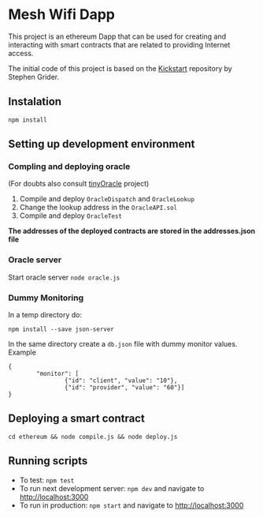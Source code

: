 # Mesh Wifi Dapp
This project is an ethereum Dapp that can be used for creating and interacting with smart contracts that are related to providing Internet access.

The initial code of this project is based on the  [Kickstart](https://github.com/StephenGrider/EthereumCasts) repository by Stephen Grider.

## Instalation
```git clone https://github.com/emmdim/MeshWifiDapp.git && cd MeshWifiDapp
npm install
```

## Setting up development environment
### Compling and deploying oracle
(For doubts also consult [tinyOracle](https://github.com/axic/tinyoracle) project) 
1. Compile and deploy ``OracleDispatch`` and ``OracleLookup``
2. Change the lookup address in the ``OracleAPI.sol``
3. Compile and deploy ``OracleTest``

**The addresses of the deployed contracts are stored in the addresses.json file**

### Oracle server
Start oracle server
```node oracle.js```

### Dummy Monitoring
In a temp directory do:
```npm init
npm install --save json-server
```
In the same directory create a ``db.json`` file with dummy monitor values. Example
```
{
        "monitor": [
                {"id": "client", "value": "10"},
                {"id": "provider", "value": "60"}]
}
```

## Deploying a smart contract

``cd ethereum && node compile.js && node deploy.js ``


## Running scripts
* To test: ``npm test``
* To run next development server: ``npm dev`` and navigate to [http://localhost:3000](http://localhost:3000)
* To run in production: ``npm start`` and navigate to [http://localhost:3000](http://localhost:3000)
